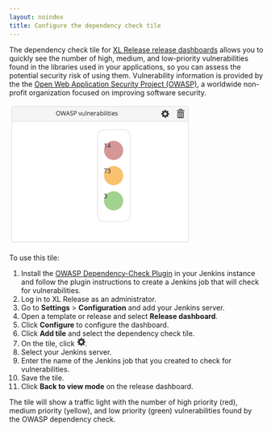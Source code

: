 ```yaml
---
layout: noindex
title: Configure the dependency check tile
---
```


The dependency check tile for [XL Release release dashboards](/xl-release/how-to/using-the-release-dashboard.html) allows you to quickly see the number of high, medium, and low-priority vulnerabilities found in the libraries used in your applications, so you can assess the potential security risk of using them. Vulnerability information is provided by the the [Open Web Application Security Project (OWASP)](https://www.owasp.org/index.php/Main_Page), a worldwide non-profit organization focused on improving software security.

![OWASP vulnerabilities tile](../images/owasp-vulnerabilities-tile.png)

To use this tile:

1. Install the [OWASP Dependency-Check Plugin](https://wiki.jenkins-ci.org/display/JENKINS/OWASP+Dependency-Check+Plugin) in your Jenkins instance and follow the plugin instructions to create a Jenkins job that will check for vulnerabilities.
1. Log in to XL Release as an administrator.
1. Go to **Settings** > **Configuration** and add your Jenkins server.
1. Open a template or release and select **Release dashboard**.
1. Click **Configure** to configure the dashboard.
1. Click **Add tile** and select the dependency check tile.
1. On the tile, click ![Configure icon](/images/button_configure_tile.png).
1. Select your Jenkins server.
1. Enter the name of the Jenkins job that you created to check for vulnerabilities.
1. Save the tile.
1. Click **Back to view mode** on the release dashboard.

The tile will show a traffic light with the number of high priority (red), medium priority (yellow), and low priority (green) vulnerabilities found by the OWASP dependency check.
